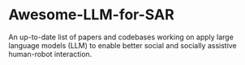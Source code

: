 # Awesome-LLM-for-SAR
An up-to-date list of papers and codebases working on apply large language models (LLM) to enable better social and socially assistive human-robot interaction.

